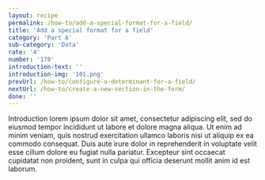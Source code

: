 ```yaml
---
layout: recipe
permalink: /how-to/add-a-special-format-for-a-field/
title: 'Add a special format for a field'
category: 'Part A'
sub-category: 'Data'
rate: '4'
number: '170'
introduction-text: ''
introduction-img: '101.png'
prevUrl: /how-to/configure-a-determinant-for-a-field/
nextUrl: /how-to/create-a-new-section-in-the-form/
done: ''
---
```


Introduction lorem ipsum dolor sit amet, consectetur adipiscing elit, sed do eiusmod tempor incididunt ut labore et dolore magna aliqua. Ut enim ad minim veniam, quis nostrud exercitation ullamco laboris nisi ut aliquip ex ea commodo consequat. Duis aute irure dolor in reprehenderit in voluptate velit esse cillum dolore eu fugiat nulla pariatur. Excepteur sint occaecat cupidatat non proident, sunt in culpa qui officia deserunt mollit anim id est laborum.


